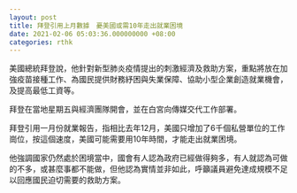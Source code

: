 ```yaml
---
layout: post
title: 拜登引用上月數據　憂美國或需10年走出就業困境
date: 2021-02-06 05:03:36.000000000 +08:00
categories: rthk
---
```


美國總統拜登說，他針對新型肺炎疫情提出的刺激經濟及救助方案，重點將放在加強疫苗接種工作、為國民提供財務紓困與失業保障、協助小型企業創造就業機會，及提高最低工資等。

拜登在當地星期五與經濟團隊開會，並在白宮向傳媒交代工作部署。

拜登引用一月份就業報告，指相比去年12月，美國只增加了6千個私營單位的工作崗位，按這個速度，美國可能需要用10年時間，才能走出就業困境。

他強調國家仍然處於困境當中，國會有人認為政府已經做得夠多，有人就認為可做的不多，或甚麼事都不能做，但他認為實情並非如此，呼籲議員避免達成規模不足以回應國民迫切需要的救助方案。
